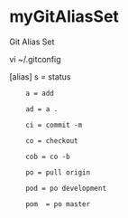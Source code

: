 # myGitAliasSet
Git Alias Set

vi ~/.gitconfig

[alias]
        s = status
        
        a = add
        
        ad = a .
        
        ci = commit -m
        
        co = checkout
        
        cob = co -b
        
        po = pull origin
        
        pod = po development
        
        pom  = po master
